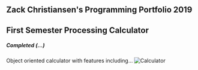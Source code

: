 ## Zack Christiansen's Programming Portfolio 2019

## First Semester Processing Calculator
##### Completed (...)
Object oriented calculator with features including...
![Calculator]()
